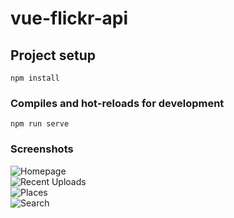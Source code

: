 # vue-flickr-api

## Project setup
```
npm install
```

### Compiles and hot-reloads for development
```
npm run serve
```

### Screenshots
![Homepage](http://i63.tinypic.com/no8ow0.jpg)  
![Recent Uploads](http://i68.tinypic.com/24gj689.jpg)  
![Places](http://i64.tinypic.com/2envn2t.jpg)  
![Search](http://i65.tinypic.com/2nb52js.jpg)
